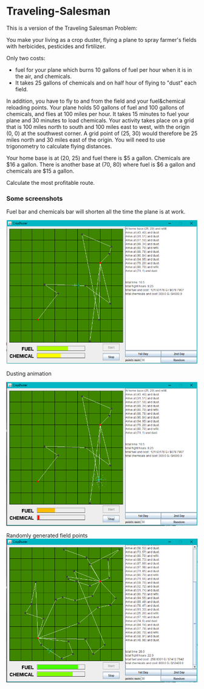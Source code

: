# Traveling-Salesman

This is a version of the Traveling Salesman Problem:

You make your living as a crop duster, flying a plane to spray farmer's fields with herbicides, pesticides and firtilizer.

Only two costs: 
- fuel for your plane which burns 10 gallons of fuel per hour when it is in the air, and chemicals.
- It takes 25 gallons of chemicals and on half hour of flying to "dust" each field. 

In addition, you have to fly to and from the field and your fuel&chemical reloading points. Your plane holds 50 gallons of fuel and 100 gallons of chemicals, and flies at 100 miles per hour. It takes 15 minutes to fuel your plane and 30 minutes to load chemicals. Your activity takes place on a grid that is 100 miles north to south and 100 miles east to west, with the origin (0, 0) at the southwest corner. A grid point of (25, 30) would therefore be 25 miles north and 30 miles east of the origin. You will need to use trigonometry to calculate flying distances.

Your home base is at (20, 25) and fuel there is $5 a gallon. Chemicals are $16 a gallon. There is another base at (70, 80) where fuel is $6 a gallon and chemicals are $15 a gallon.

Calculate the most profitable route.
 


### Some screenshots

Fuel bar and chemicals bar will shorten all the time the plane is at work. 

![](/screenshots/traveling.salesman.png?raw=true)

Dusting animation

![](/screenshots/traveling.salesman3.png?raw=true)

Randomly generated field points
![](/screenshots/traveling.salesman4.png?raw=true)
